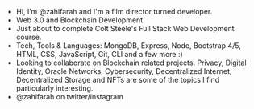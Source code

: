 - Hi, I’m @zahifarah and I'm a film director turned developer.
- Web 3.0 and Blockchain Development
- Just about to complete Colt Steele's Full Stack Web Development course.
- Tech, Tools & Languages: MongoDB, Express, Node, Bootstrap 4/5, HTML, CSS, JavaScript, Git, CLI and a few more :)
- Looking to collaborate on Blockchain related projects. Privacy, Digital Identity, Oracle Networks, Cybersecurity, Decentralized Internet, Decentralized Storage and NFTs are some of the topics I find particularly interesting.
- @zahifarah on twitter/instagram

<!---
zahifarah/zahifarah is a ✨ special ✨ repository because its `README.md` (this file) appears on your GitHub profile.
You can click the Preview link to take a look at your changes.
--->
